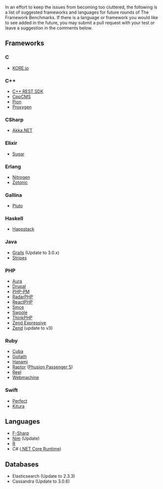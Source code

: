 In an effort to keep the issues from becoming too cluttered, the following is a list of suggested frameworks and languages for future rounds of The Framework Benchmarks. If there is a language or framework you would like to see added in the future, you may submit a pull request with your test or leave a suggestion in the comments below.

## Frameworks

### C
* [KORE.io](https://github.com/jorisvink/kore)

### C++
* [C++ REST SDK](https://github.com/Microsoft/cpprestsdk)
* [CppCMS](http://cppcms.com/wikipp/en/page/main)
* [Pion](https://github.com/splunk/pion)
* [Proxygen](https://github.com/facebook/proxygen)

### CSharp
* [Akka.NET](https://github.com/akkadotnet/akka.net/)

### Elixir
* [Sugar](https://sugar-framework.github.io/)

### Erlang
* [Nitrogen](https://github.com/nitrogen/nitrogen)
* [Zotonic](https://github.com/zotonic/zotonic)

### Gallina
* [Pluto](https://github.com/coq-concurrency/pluto)

### Haskell
* [Happstack](http://www.happstack.com/page/view-page-slug/1/happstack)

### Java
* [Grails](https://grails.org/) (Update to 3.0.x)
* [Stripes](https://github.com/StripesFramework/stripes)

### PHP
* [Aura](http://auraphp.com/)
* [Drupal](https://www.drupal.org/)
* [PHP-PM](https://github.com/php-pm/php-pm)
* [RadarPHP](https://github.com/radarphp/Radar.Project)
* [ReactPHP](https://github.com/reactphp/react)
* [Smce](https://github.com/peterkokot/smceframework-MVC)
* [Swoole](https://github.com/swoole/swoole-src)
* [ThinkPHP](https://github.com/top-think/think)
* [Zend Expressive](https://github.com/zendframework/zend-expressive)
* [Zend](https://framework.zend.com/) (update to v3)

### Ruby
* [Cuba](https://github.com/soveran/cuba)
* [Goliath](https://github.com/postrank-labs/goliath)
* [Hanami](https://github.com/hanami/hanami)
* [Raptor](https://github.com/garybernhardt/raptor) ([Phusion Passenger 5](https://github.com/phusion/passenger))
* [Reel](https://github.com/celluloid/reel)
* [Webmachine](https://github.com/webmachine/webmachine-ruby)

### Swift
* [Perfect](https://github.com/PerfectlySoft/Perfect)
* [Kitura](https://github.com/IBM-Swift/Kitura)

## Languages

* [F-Sharp](https://github.com/TheAngryByrd/dotnet-web-benchmarks/tree/master/src) 
* [Nim](http://nim-lang.org/) (Update)
* [R](https://www.r-project.org/)
* C# ([.NET Core Runtime](https://github.com/dotnet/cli))

## Databases

* Elasticsearch (Update to 2.3.3)
* Cassandra (Update to 3.0.6)